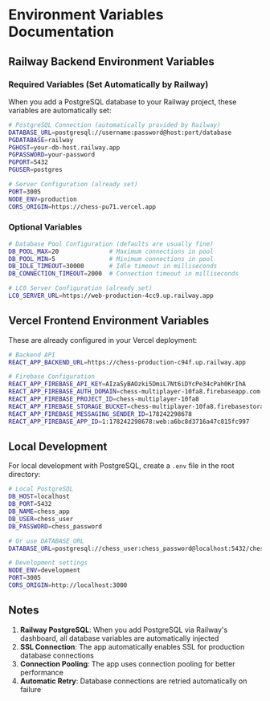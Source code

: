 # Environment Variables Documentation

## Railway Backend Environment Variables

### Required Variables (Set Automatically by Railway)

When you add a PostgreSQL database to your Railway project, these variables are automatically set:

```bash
# PostgreSQL Connection (automatically provided by Railway)
DATABASE_URL=postgresql://username:password@host:port/database
PGDATABASE=railway
PGHOST=your-db-host.railway.app
PGPASSWORD=your-password
PGPORT=5432
PGUSER=postgres

# Server Configuration (already set)
PORT=3005
NODE_ENV=production
CORS_ORIGIN=https://chess-pu71.vercel.app
```

### Optional Variables

```bash
# Database Pool Configuration (defaults are usually fine)
DB_POOL_MAX=20              # Maximum connections in pool
DB_POOL_MIN=5               # Minimum connections in pool
DB_IDLE_TIMEOUT=30000       # Idle timeout in milliseconds
DB_CONNECTION_TIMEOUT=2000  # Connection timeout in milliseconds

# LC0 Server Configuration (already set)
LC0_SERVER_URL=https://web-production-4cc9.up.railway.app
```

## Vercel Frontend Environment Variables

These are already configured in your Vercel deployment:

```bash
# Backend API
REACT_APP_BACKEND_URL=https://chess-production-c94f.up.railway.app

# Firebase Configuration
REACT_APP_FIREBASE_API_KEY=AIzaSyBAOzki5DmiL7Nt6iDYcPe34cPah0KrIhA
REACT_APP_FIREBASE_AUTH_DOMAIN=chess-multiplayer-10fa8.firebaseapp.com
REACT_APP_FIREBASE_PROJECT_ID=chess-multiplayer-10fa8
REACT_APP_FIREBASE_STORAGE_BUCKET=chess-multiplayer-10fa8.firebasestorage.app
REACT_APP_FIREBASE_MESSAGING_SENDER_ID=178242298678
REACT_APP_FIREBASE_APP_ID=1:178242298678:web:a6bc8d3716a47c815fc997
```

## Local Development

For local development with PostgreSQL, create a `.env` file in the root directory:

```bash
# Local PostgreSQL
DB_HOST=localhost
DB_PORT=5432
DB_NAME=chess_app
DB_USER=chess_user
DB_PASSWORD=chess_password

# Or use DATABASE_URL
DATABASE_URL=postgresql://chess_user:chess_password@localhost:5432/chess_app

# Development settings
NODE_ENV=development
PORT=3005
CORS_ORIGIN=http://localhost:3000
```

## Notes

1. **Railway PostgreSQL**: When you add PostgreSQL via Railway's dashboard, all database variables are automatically injected
2. **SSL Connection**: The app automatically enables SSL for production database connections
3. **Connection Pooling**: The app uses connection pooling for better performance
4. **Automatic Retry**: Database connections are retried automatically on failure